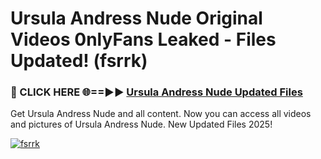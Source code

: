# Ursula Andress Nude Original Videos 0nlyFans Leaked - Files Updated! (fsrrk)

<h3>🔴 CLICK HERE 🌐==►► <a href="https://tinyurl.com/yrmya6cz" rel="nofollow">Ursula Andress Nude Updated Files</a></h3>

Get Ursula Andress Nude and all content. Now you can access all videos and pictures of Ursula Andress Nude. New Updated Files 2025!

[![fsrrk](https://i.imgur.com/FMdXYCs.gif)](https://tinyurl.com/yrmya6cz)
